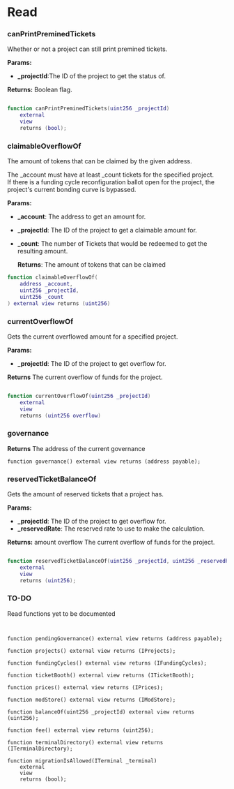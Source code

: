 # Read

### canPrintPreminedTickets

Whether or not a project can still print premined tickets.

**Params:**

*  **\_projectId**:The ID of the project to get the status of.

**Returns:** Boolean flag.

```lua

function canPrintPreminedTickets(uint256 _projectId)
    external
    view
    returns (bool);
```



### claimableOverflowOf

The amount of tokens that can be claimed by the given address.

The \_account must have at least \_count tickets for the specified project.   
If there is a funding cycle reconfiguration ballot open for the project, the project's current bonding curve        is bypassed.

**Params:**

*  **\_account**: The address to get an amount for.  
* **\_projectId**: The ID of the project to get a claimable amount for.  
* **\_count**: The number of Tickets that would be redeemed to get the resulting amount.

  **Returns**: The amount of tokens that can be claimed

```lua
function claimableOverflowOf(
    address _account,
    uint256 _projectId,
    uint256 _count
) external view returns (uint256)
```

### currentOverflowOf

Gets the current overflowed amount for a specified project.   

**Params:**

*  **\_projectId**: The ID of the project to get overflow for.  

**Returns** The current overflow of funds for the project.

```lua

function currentOverflowOf(uint256 _projectId)
    external
    view
    returns (uint256 overflow)
```

### governance

**Returns** The address of the current governance

```text
function governance() external view returns (address payable);
```

### reservedTicketBalanceOf

Gets the amount of reserved tickets that a project has.

  **Params:**

* **\_projectId**: The ID of the project to get overflow for.
* **\_reservedRate**: The reserved rate to use to make the calculation.  

**Returns:** amount overflow The current overflow of funds for the project.

```lua

function reservedTicketBalanceOf(uint256 _projectId, uint256 _reservedRate)
    external
    view
    returns (uint256);
```

### 

### TO-DO

Read functions yet to be documented

```text


function pendingGovernance() external view returns (address payable);

function projects() external view returns (IProjects);

function fundingCycles() external view returns (IFundingCycles);

function ticketBooth() external view returns (ITicketBooth);

function prices() external view returns (IPrices);

function modStore() external view returns (IModStore);

function balanceOf(uint256 _projectId) external view returns (uint256);

function fee() external view returns (uint256);

function terminalDirectory() external view returns (ITerminalDirectory);

function migrationIsAllowed(ITerminal _terminal)
    external
    view
    returns (bool);
```

